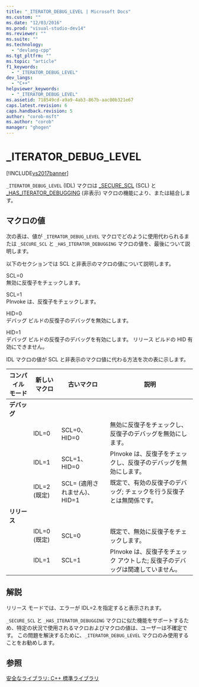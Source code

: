 ```yaml
---
title: "_ITERATOR_DEBUG_LEVEL | Microsoft Docs"
ms.custom: ""
ms.date: "12/03/2016"
ms.prod: "visual-studio-dev14"
ms.reviewer: ""
ms.suite: ""
ms.technology: 
  - "devlang-cpp"
ms.tgt_pltfrm: ""
ms.topic: "article"
f1_keywords: 
  - "_ITERATOR_DEBUG_LEVEL"
dev_langs: 
  - "C++"
helpviewer_keywords: 
  - "_ITERATOR_DEBUG_LEVEL"
ms.assetid: 718549cd-a9a9-4ab3-867b-aac00b321e67
caps.latest.revision: 6
caps.handback.revision: 5
author: "corob-msft"
ms.author: "corob"
manager: "ghogen"
---
```

# _ITERATOR_DEBUG_LEVEL
[!INCLUDE[vs2017banner](../assembler/inline/includes/vs2017banner.md)]

`_ITERATOR_DEBUG_LEVEL` \(IDL\) マクロは [\_SECURE\_SCL](../standard-library/secure-scl.md) \(SCL\) と [\_HAS\_ITERATOR\_DEBUGGING](../Topic/_HAS_ITERATOR_DEBUGGING.md) \(非表示\) マクロの機能により、または結合します。  
  
## マクロの値  
 次の表は、値が `_ITERATOR_DEBUG_LEVEL` マクロでどのように使用代わられるまたは `_SECURE_SCL` と `_HAS_ITERATOR_DEBUGGING` マクロの値を、最後について説明します。  
  
 以下のセクションでは SCL と非表示のマクロの値について説明します。  
  
 SCL\=0  
 無効に反復子をチェックします。  
  
 SCL\=1  
 PInvoke は、反復子をチェックします。  
  
 HID\=0  
 デバッグ ビルドの反復子のデバッグを無効にします。  
  
 HID\=1  
 デバッグ ビルドの反復子のデバッグを有効にします。  リリース ビルドの HID 有効にできません。  
  
 IDL マクロの値が SCL と非表示のマクロ値に代わる方法を次の表に示します。  
  
|コンパイル モード|新しいマクロ|古いマクロ|説明|  
|---------------|------------|-----------|--------|  
|**デバッグ**||||  
||IDL\=0|SCL\=0、HID\=0|無効に反復子をチェックし、反復子のデバッグを無効にします。|  
||IDL\=1|SCL\=1、HID\=0|PInvoke は、反復子をチェックし、反復子のデバッグを無効にします。|  
||IDL\=2 \(既定\)|SCL\= \(適用されません\)、HID\=1|既定で、有効の反復子のデバッグ; チェックを行う反復子とは無関係です。|  
|**リリース**||||  
||IDL\=0 \(既定\)|SCL\=0|既定で、無効に反復子をチェックします。|  
||IDL\=1|SCL\=1|PInvoke は、反復子をチェック アウトした; 反復子のデバッグは関連していません。|  
  
## 解説  
 リリース モードでは、エラーが IDL\=2.を指定すると表示されます。  
  
 `_SECURE_SCL` と `_HAS_ITERATOR_DEBUGGING` マクロに似た機能をサポートするため、特定の状況で使用されるマクロおよびマクロの値は、ユーザーは不確定です。  この問題を解決するために、`_ITERATOR_DEBUG_LEVEL` マクロのみ使用することをお勧めします。  
  
## 参照  
 [安全なライブラリ: C\+\+ 標準ライブラリ](../standard-library/safe-libraries-cpp-standard-library.md)
